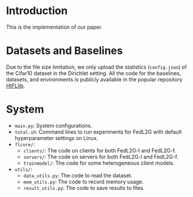 # Introduction

This is the implementation of our paper. 


# Datasets and Baselines

Due to the file size limitation, we only upload the statistics (`config.json`) of the Cifar10 dataset in the Dirichlet setting. All the code for the baselines, datasets, and environments is publicly available in the popular repository [HtFLlib](https://github.com/TsingZ0/HtFLlib). 


# System

- `main.py`: System configurations. 
- `total.sh`: Command lines to run experiments for FedL2G with default hyperparameter settings on Linux. 
- `flcore/`: 
    - `clients/`: The code on clients for both FedL2G-l and FedL2G-f. 
    - `servers/`: The code on servers for both FedL2G-l and FedL2G-f. 
    - `trainmodel/`: The code for some heterogeneous client models. 
- `utils/`:
    - `data_utils.py`: The code to read the dataset. 
    - `mem_utils.py`: The code to record memory usage. 
    - `result_utils.py`: The code to save results to files. 
